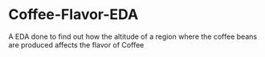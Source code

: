 # Coffee-Flavor-EDA
A EDA done to find out how the altitude of a region where the coffee beans are produced affects the flavor of Coffee
